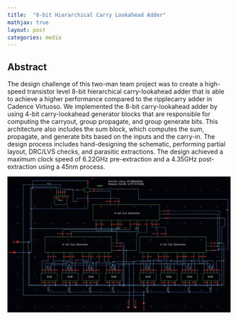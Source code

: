 ```yaml
---
title:  "8-bit Hierarchical Carry Lookahead Adder"
mathjax: true
layout: post
categories: media
---
```


## Abstract

The design challenge of this two-man team project was to create a high-speed transistor level 8-bit hierarchical carry-lookahead adder that is able to achieve a higher performance compared to the ripplecarry adder in Cadence Virtuoso. We implemented the 8-bit carry-lookahead adder by using 4-bit carry-lookahead generator blocks that are responsible for computing the carryout, group propagate, and group generate bits. This architecture also includes the sum block, which computes the sum, propagate, and generate bits based on the inputs and the carry-in. The design process includes hand-designing the schematic, performing partial layout, DRC/LVS checks, and parasitic extractions. The design achieved a maximum clock speed of 6.22GHz pre-extraction and a 4.35GHz post-extraction using a 45nm process.

![8bitschematic](/assets/images/8bitaddersch.jpg)



